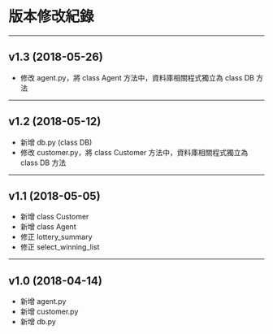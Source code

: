 # 版本修改紀錄
---

## v1.3 (2018-05-26)

* 修改 agent.py，將 class Agent 方法中，資料庫相關程式獨立為 class DB 方法
---

## v1.2 (2018-05-12)
* 新增 db.py (class DB)
* 修改 customer.py，將 class Customer 方法中，資料庫相關程式獨立為 class DB 方法
---

## v1.1 (2018-05-05)
* 新增 class Customer
* 新增 class Agent
* 修正 lottery_summary
* 修正 select_winning_list
---

## v1.0 (2018-04-14)
* 新增 agent.py
* 新增 customer.py
* 新增 db.py